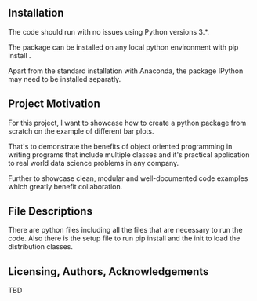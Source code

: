 ## Installation
The code should run with no issues using Python versions 3.*.

The package can be installed on any local python environment with pip install .

Apart from the standard installation with Anaconda, the package IPython may need to be installed separatly.

## Project Motivation
For this project, I want to showcase how to create a python package from scratch on the example of different bar plots.

That's to demonstrate the benefits of object oriented programming in writing programs that include multiple classes and it's practical application to real world data science problems in any company.

Further to showcase clean, modular and well-documented code examples which greatly benefit collaboration.

## File Descriptions
There are python files including all the files that are necessary to run the code. Also there is the setup file to run pip install and the init to load the distribution classes.

## Licensing, Authors, Acknowledgements
TBD
